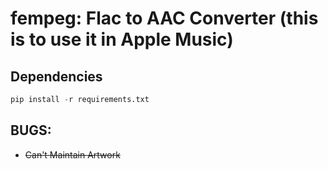 # fempeg: Flac to AAC Converter (this is to use it in Apple Music)

## Dependencies
```python
pip install -r requirements.txt
```

## BUGS:
- ~~Can't Maintain Artwork~~
